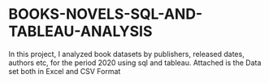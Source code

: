 # BOOKS-NOVELS-SQL-AND-TABLEAU-ANALYSIS
In this project, I analyzed book datasets by publishers, released dates, authors etc, for the period 2020 using sql and tableau. Attached is the Data set both in Excel and CSV Format
